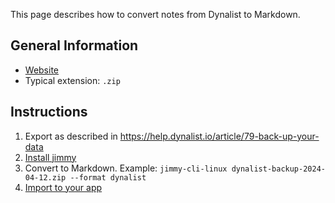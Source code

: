 This page describes how to convert notes from Dynalist to Markdown.

## General Information

- [Website](https://dynalist.io/)
- Typical extension: `.zip`

## Instructions

1. Export as described in <https://help.dynalist.io/article/79-back-up-your-data>
2. [Install jimmy](../index.md#installation)
3. Convert to Markdown. Example: `jimmy-cli-linux dynalist-backup-2024-04-12.zip --format dynalist`
4. [Import to your app](../import_instructions.md)
